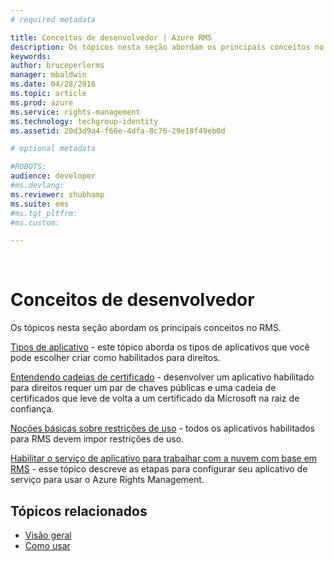 ```yaml
---
# required metadata

title: Conceitos de desenvolvedor | Azure RMS
description: Os tópicos nesta seção abordam os principais conceitos no RMS.
keywords:
author: bruceperlerms
manager: mbaldwin
ms.date: 04/28/2016
ms.topic: article
ms.prod: azure
ms.service: rights-management
ms.technology: techgroup-identity
ms.assetid: 20d3d9a4-f66e-4dfa-8c76-29e18f49eb0d

# optional metadata

#ROBOTS:
audience: developer
#ms.devlang:
ms.reviewer: shubhamp
ms.suite: ems
#ms.tgt_pltfrm:
#ms.custom:

---
```


﻿
# Conceitos de desenvolvedor

Os tópicos nesta seção abordam os principais conceitos no RMS.

[Tipos de aplicativo](application-types.md) - este tópico aborda os tipos de aplicativos que você pode escolher criar como habilitados para direitos.

[Entendendo cadeias de certificado](understanding-certificate-chains.md) - desenvolver um aplicativo habilitado para direitos requer um par de chaves públicas e uma cadeia de certificados que leve de volta a um certificado da Microsoft na raiz de confiança.

[Noções básicas sobre restrições de uso](understanding-usage-restrictions.md) - todos os aplicativos habilitados para RMS devem impor restrições de uso.

[Habilitar o serviço de aplicativo para trabalhar com a nuvem com base em RMS](how-to-use-file-api-with-aadrm-cloud.md) - esse tópico descreve as etapas para configurar seu aplicativo de serviço para usar o Azure Rights Management.

 

## Tópicos relacionados ##
- [Visão geral](ad-rms-overview.md)
- [Como usar](how-to-use-msipc.md)
 

 


<!--HONumber=Apr16_HO3-->


